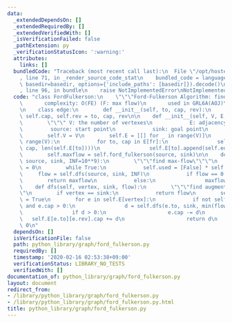 ```yaml
---
data:
  _extendedDependsOn: []
  _extendedRequiredBy: []
  _extendedVerifiedWith: []
  _isVerificationFailed: false
  _pathExtension: py
  _verificationStatusIcon: ':warning:'
  attributes:
    links: []
  bundledCode: "Traceback (most recent call last):\n  File \"/opt/hostedtoolcache/Python/3.9.1/x64/lib/python3.9/site-packages/onlinejudge_verify/documentation/build.py\"\
    , line 71, in _render_source_code_stat\n    bundled_code = language.bundle(stat.path,\
    \ basedir=basedir, options={'include_paths': [basedir]}).decode()\n  File \"/opt/hostedtoolcache/Python/3.9.1/x64/lib/python3.9/site-packages/onlinejudge_verify/languages/python.py\"\
    , line 96, in bundle\n    raise NotImplementedError\nNotImplementedError\n"
  code: "class FordFulkerson:\n    \"\"\"Ford-Fulkerson Algorithm: find max-flow\n\
    \       complexity: O(FE) (F: max flow)\n       used in GRL6A(AOJ)\n    \"\"\"\
    \n    class edge:\n        def __init__(self, to, cap, rev):\n            self.to,\
    \ self.cap, self.rev = to, cap, rev\n\n    def __init__(self, V, E, source, sink):\n\
    \        \"\"\" V: the number of vertexes\n            E: adjacency list\n   \
    \         source: start point\n            sink: goal point\n        \"\"\"\n\
    \        self.V = V\n        self.E = [[] for _ in range(V)]\n        for fr in\
    \ range(V):\n            for to, cap in E[fr]:\n                self.E[fr].append(self.edge(to,\
    \ cap, len(self.E[to])))\n                self.E[to].append(self.edge(fr, 0, len(self.E[fr])-1))\n\
    \        self.maxflow = self.ford_fulkerson(source, sink)\n\n    def ford_fulkerson(self,\
    \ source, sink, INF=10**9):\n        \"\"\"find max-flow\"\"\"\n        maxflow\
    \ = 0\n        while True:\n            self.used = [False] * self.V\n       \
    \     flow = self.dfs(source, sink, INF)\n            if flow == 0:\n        \
    \        return maxflow\n            else:\n                maxflow += flow\n\n\
    \    def dfs(self, vertex, sink, flow):\n        \"\"\"find augmenting path\"\"\
    \"\n        if vertex == sink:\n            return flow\n        self.used[vertex]\
    \ = True\n        for e in self.E[vertex]:\n            if not self.used[e.to]\
    \ and e.cap > 0:\n                d = self.dfs(e.to, sink, min(flow, e.cap))\n\
    \                if d > 0:\n                    e.cap -= d\n                 \
    \   self.E[e.to][e.rev].cap += d\n                    return d\n        return\
    \ 0\n"
  dependsOn: []
  isVerificationFile: false
  path: python_library/graph/ford_fulkerson.py
  requiredBy: []
  timestamp: '2020-02-16 02:53:38+09:00'
  verificationStatus: LIBRARY_NO_TESTS
  verifiedWith: []
documentation_of: python_library/graph/ford_fulkerson.py
layout: document
redirect_from:
- /library/python_library/graph/ford_fulkerson.py
- /library/python_library/graph/ford_fulkerson.py.html
title: python_library/graph/ford_fulkerson.py
---
```

